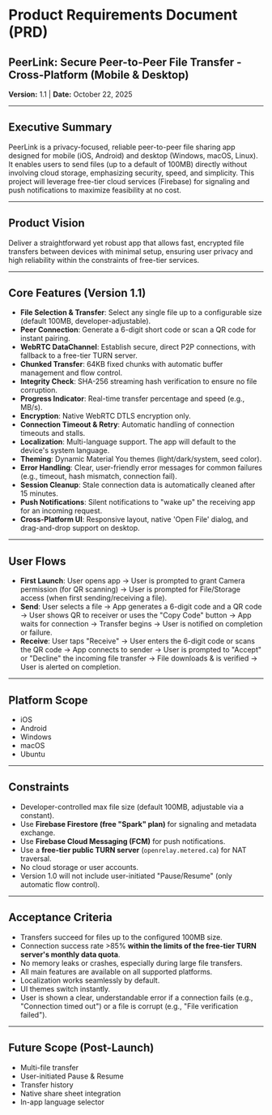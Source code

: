 # Product Requirements Document (PRD)
## PeerLink: Secure Peer-to-Peer File Transfer - Cross-Platform (Mobile & Desktop)

**Version:** 1.1 | **Date:** October 22, 2025

---

## Executive Summary
PeerLink is a privacy-focused, reliable peer-to-peer file sharing app designed for mobile (iOS, Android) and desktop (Windows, macOS, Linux). It enables users to send files (up to a default of 100MB) directly without involving cloud storage, emphasizing security, speed, and simplicity. This project will leverage free-tier cloud services (Firebase) for signaling and push notifications to maximize feasibility at no cost.

---

## Product Vision
Deliver a straightforward yet robust app that allows fast, encrypted file transfers between devices with minimal setup, ensuring user privacy and high reliability within the constraints of free-tier services.

---

## Core Features (Version 1.1)
- **File Selection & Transfer**: Select any single file up to a configurable size (default 100MB, developer-adjustable).
- **Peer Connection**: Generate a 6-digit short code or scan a QR code for instant pairing.
- **WebRTC DataChannel**: Establish secure, direct P2P connections, with fallback to a free-tier TURN server.
- **Chunked Transfer**: 64KB fixed chunks with automatic buffer management and flow control.
- **Integrity Check**: SHA-256 streaming hash verification to ensure no file corruption.
- **Progress Indicator**: Real-time transfer percentage and speed (e.g., MB/s).
- **Encryption**: Native WebRTC DTLS encryption only.
- **Connection Timeout & Retry**: Automatic handling of connection timeouts and stalls.
- **Localization**: Multi-language support. The app will default to the device's system language.
- **Theming**: Dynamic Material You themes (light/dark/system, seed color).
- **Error Handling**: Clear, user-friendly error messages for common failures (e.g., timeout, hash mismatch, connection fail).
- **Session Cleanup**: Stale connection data is automatically cleaned after 15 minutes.
- **Push Notifications**: Silent notifications to "wake up" the receiving app for an incoming request.
- **Cross-Platform UI**: Responsive layout, native 'Open File' dialog, and drag-and-drop support on desktop.

---

## User Flows
- **First Launch**: User opens app -> User is prompted to grant Camera permission (for QR scanning) -> User is prompted for File/Storage access (when first sending/receiving a file).
- **Send**: User selects a file -> App generates a 6-digit code and a QR code -> User shows QR to receiver or uses the "Copy Code" button -> App waits for connection -> Transfer begins -> User is notified on completion or failure.
- **Receive**: User taps "Receive" -> User enters the 6-digit code or scans the QR code -> App connects to sender -> User is prompted to "Accept" or "Decline" the incoming file transfer -> File downloads & is verified -> User is alerted on completion.

---

## Platform Scope
- iOS
- Android
- Windows
- macOS
- Ubuntu

---

## Constraints
- Developer-controlled max file size (default 100MB, adjustable via a constant).
- Use **Firebase Firestore (free "Spark" plan)** for signaling and metadata exchange.
- Use **Firebase Cloud Messaging (FCM)** for push notifications.
- Use a **free-tier public TURN server** (`openrelay.metered.ca`) for NAT traversal.
- No cloud storage or user accounts.
- Version 1.0 will not include user-initiated "Pause/Resume" (only automatic flow control).

---

## Acceptance Criteria
- Transfers succeed for files up to the configured 100MB size.
- Connection success rate >85% **within the limits of the free-tier TURN server's monthly data quota**.
- No memory leaks or crashes, especially during large file transfers.
- All main features are available on all supported platforms.
- Localization works seamlessly by default.
- UI themes switch instantly.
- User is shown a clear, understandable error if a connection fails (e.g., "Connection timed out") or a file is corrupt (e.g., "File verification failed").

---

## Future Scope (Post-Launch)
- Multi-file transfer
- User-initiated Pause & Resume
- Transfer history
- Native share sheet integration
- In-app language selector